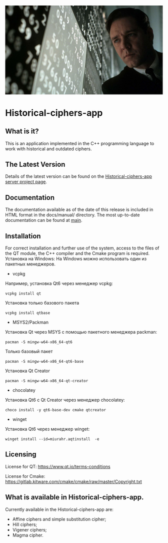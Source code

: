 ![Netu kartinki](https://github.com/KKZbiniakov/Historical-ciphers-app/blob/main/pics/img-53391-15897027866640.jpg?raw=true)

# Historical-ciphers-app

##  What is it?

This is an application implemented in the C++ programming language to work with historical and outdated ciphers.

## The Latest Version

Details of the latest version can be found on the [Historical-ciphers-app
server project page](https://github.com/KKZbinyakov/Historical-ciphers-app/tree/main).

## Documentation

The documentation available as of the date of this release is
included in HTML format in the docs/manual/ directory.  The most
up-to-date documentation can be found at
[main](https://github.com/KKZbinyakov/Historical-ciphers-app/tree/main).

## Installation

For correct installation and further use of the system, access to the files of the QT module, the C++ compiler and the Cmake program is required.
Установка на Windows:
На Windows можно использовать один из пакетных менеджеров.

- vcpkg

Например, установка Qt6 через менеджер vcpkg:

```vcpkg install qt```

Установка только базового пакета

```vcpkg install qtbase```

- MSYS2/Packman

Установка Qt через MSYS с помощью пакетного менеджера packman:

```pacman -S mingw-w64-x86_64-qt6```

Только базовый пакет

```pacman -S mingw-w64-x86_64-qt6-base```

Установка Qt Creator

```pacman -S mingw-w64-x86_64-qt-creator```

- chocolatey

Установка Qt6 с Qt Creator через менеджер chocolatey:

```choco install -y qt6-base-dev cmake qtcreator```

- winget

Установка Qt6 через менеджер winget:

```winget install --id=miurahr.aqtinstall  -e```


## Licensing

License for QT: https://www.qt.io/terms-conditions

License for Cmake: https://gitlab.kitware.com/cmake/cmake/raw/master/Copyright.txt

## What is available in Historical-ciphers-app.

Currently available in the Historical-ciphers-app are: 
- Affine ciphers and simple substitution cipher; 
- Hill ciphers; 
- Vigener ciphers; 
- Magma cipher.
